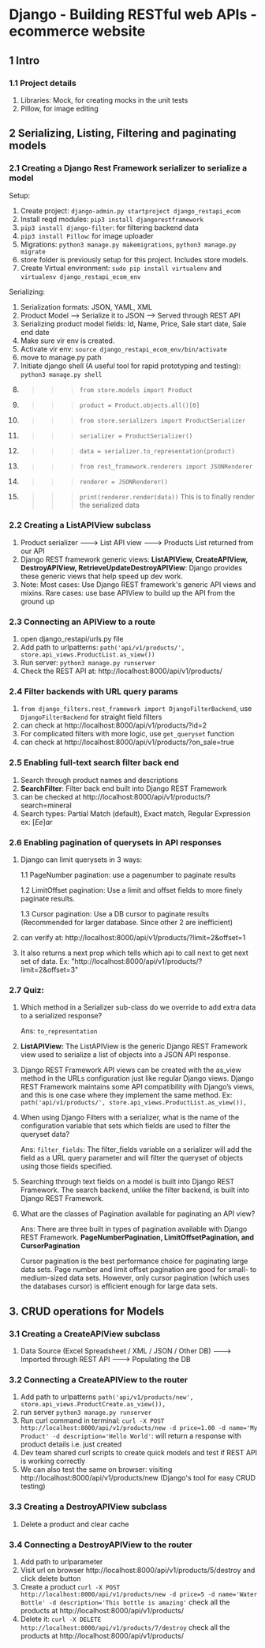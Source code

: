 # Django - Building RESTful web APIs - ecommerce website
## 1 Intro
### 1.1 Project details
1. Libraries: Mock, for creating mocks in the unit tests
2. Pillow, for image editing

## 2 Serializing, Listing, Filtering and paginating models
### 2.1 Creating a Django Rest Framework serializer to serialize a model
Setup:
1. Create project: `django-admin.py startproject django_restapi_ecom`
2. Install reqd modules: `pip3 install djangorestframework`
3. `pip3 install django-filter`: for filtering backend data
4. `pip3 install Pillow`: for image uploader
5. Migrations: `python3 manage.py makemigrations`, `python3 manage.py migrate`
6. store folder is previously setup for this project. Includes store models.
7. Create Virtual environment: `sudo pip install virtualenv` and `virtualenv django_restapi_ecom_env`

Serializing:
1. Serialization formats: JSON, YAML, XML
2. Product Model --> Serialize it to JSON --> Served through REST API
3. Serializing product model fields: Id, Name, Price, Sale start date, Sale end date
4. Make sure vir env is created.
5. Activate vir env: `source django_restapi_ecom_env/bin/activate`
6. move to manage.py path
7. Initiate django shell (A useful tool for rapid prototyping and testing): `python3 manage.py shell`
8. >>> `from store.models import Product`
9. >>> `product = Product.objects.all()[0]`
10. >>> `from store.serializers import ProductSerializer`
11. >>> `serializer = ProductSerializer()`
12. >>> `data = serializer.to_representation(product)`
13. >>> `from rest_framework.renderers import JSONRenderer`
14. >>> `renderer = JSONRenderer()`
15. >>> `print(renderer.render(data))` This is to finally render the serialized data

### 2.2 Creating a ListAPIView subclass
1. Product serializer ---> List API view ---> Products List returned from our API
2. Django REST framework generic views: **ListAPIView, CreateAPIView, DestroyAPIView, RetrieveUpdateDestroyAPIView**: Django provides these generic views that help speed up dev work.
3. Note: Most cases: Use Django REST framework's generic API views and mixins. Rare cases: use base APIView to build up the API from the ground up

### 2.3 Connecting an APIView to a route
1. open django_restapi/urls.py file
2. Add path to urlpatterns: `path('api/v1/products/', store.api_views.ProductList.as_view())`
3. Run server: `python3 manage.py runserver`
4. Check the REST API at: http://localhost:8000/api/v1/products/

### 2.4 Filter backends with URL query params
1. `from django_filters.rest_framework import DjangoFilterBackend`, use `DjangoFilterBackend` for straight field filters
2. can check at http://localhost:8000/api/v1/products/?id=2
3. For complicated filters with more logic, use `get_queryset` function
4. can check at http://localhost:8000/api/v1/products/?on_sale=true

### 2.5 Enabling full-text search filter back end
1. Search through product names and descriptions
2. **SearchFilter**: Filter back end built into Django REST Framework
3. can be checked at http://localhost:8000/api/v1/products/?search=mineral
4. Search types: Partial Match (default), Exact match, Regular Expression ex: $[Ee]ar$

### 2.6 Enabling pagination of querysets in API responses
1. Django can limit querysets in 3 ways:

    1.1 PageNumber pagination: use a pagenumber to paginate results
    
    1.2 LimitOffset pagination: Use a limit and offset fields to more finely paginate results.
    
    1.3 Cursor pagination: Use a DB cursor to paginate results (Recommended for larger database. Since other 2 are inefficient)

2. can verify at: http://localhost:8000/api/v1/products/?limit=2&offset=1
3. It also returns a next prop which tells which api to call next to get next set of data. Ex: "http://localhost:8000/api/v1/products/?limit=2&offset=3"

### 2.7 Quiz:
1. Which method in a Serializer sub-class do we override to add extra data to a serialized response?

    Ans: `to_representation`

2. **ListAPIView:** The ListAPIView is the generic Django REST Framework view used to serialize a list of objects into a JSON API response.
3. Django REST Framework API views can be created with the as_view method in the URLs configuration just like regular Django views. Django REST Framework maintains some API compatibility with Django’s views, and this is one case where they implement the same method.
Ex: `path('api/v1/products/', store.api_views.ProductList.as_view()),`
4. When using Django Filters with a serializer, what is the name of the configuration variable that sets which fields are used to filter the queryset data?

    Ans: `filter_fields`: The filter_fields variable on a serializer will add the field as a URL query parameter and will filter the queryset of objects using those fields specified.
5. Searching through text fields on a model is built into Django REST Framework. The search backend, unlike the filter backend, is built into Django REST Framework.
6. What are the classes of Pagination available for paginating an API view?

    Ans: There are three built in types of pagination available with Django REST Framework. **PageNumberPagination, LimitOffsetPagination, and CursorPagination**

    Cursor pagination is the best performance choice for paginating large data sets. Page number and limit offset pagination are good for small- to medium-sized data sets. However, only cursor pagination (which uses the databases cursor) is efficient enough for large data sets.

## 3. CRUD operations for Models
### 3.1 Creating a CreateAPIView subclass
1. Data Source (Excel Spreadsheet / XML / JSON / Other DB) ---> Imported through REST API ---> Populating the DB 

### 3.2 Connecting a CreateAPIView to the router
1. Add path to urlpatterns `path('api/v1/products/new', store.api_views.ProductCreate.as_view()),`
2. run server `python3 manage.py runserver`
3. Run curl command in terminal: `curl -X POST http://localhost:8000/api/v1/products/new -d price=1.00 -d name='My Product' -d description='Hello World'`: will return a response with product details i.e. just created
4. Dev team shared curl scripts to create quick models and test if REST API is working correctly
5. We can also test the same on browser: visiting http://localhost:8000/api/v1/products/new (Django's tool for easy CRUD testing)

### 3.3 Creating a DestroyAPIView subclass
1. Delete a product and clear cache

### 3.4 Connecting a DestroyAPIView to the router
1. Add path to urlparameter
2. Visit url on browser http://localhost:8000/api/v1/products/5/destroy and click delete button
3. Create a product `curl -X POST http://localhost:8000/api/v1/products/new -d price=5 -d name='Water Bottle' -d description='This bottle is amazing'` check all the products at http://localhost:8000/api/v1/products/
4. Delete it: `curl -X DELETE http://localhost:8000/api/v1/products/7/destroy` check all the products at http://localhost:8000/api/v1/products/